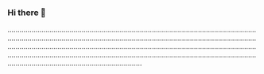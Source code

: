 ### Hi there 👋

...................................................................................................................................................................................................................................................................................................................................................................................................................................................................................................................................................................................